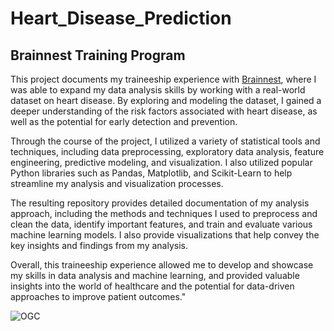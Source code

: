 # Heart_Disease_Prediction

## Brainnest Training Program

This project documents my traineeship experience with [Brainnest](https://www.linkedin.com/company/brainnest-consulting/), where I was able to expand my data analysis skills by working with a real-world dataset on heart disease. By exploring and modeling the dataset, I gained a deeper understanding of the risk factors associated with heart disease, as well as the potential for early detection and prevention.

Through the course of the project, I utilized a variety of statistical tools and techniques, including data preprocessing, exploratory data analysis, feature engineering, predictive modeling, and visualization. I also utilized popular Python libraries such as Pandas, Matplotlib, and Scikit-Learn to help streamline my analysis and visualization processes.

The resulting repository provides detailed documentation of my analysis approach, including the methods and techniques I used to preprocess and clean the data, identify important features, and train and evaluate various machine learning models. I also provide visualizations that help convey the key insights and findings from my analysis.

Overall, this traineeship experience allowed me to develop and showcase my skills in data analysis and machine learning, and provided valuable insights into the world of healthcare and the potential for data-driven approaches to improve patient outcomes."

![OGC](https://user-images.githubusercontent.com/104760218/228410904-ca17fe8a-9cc6-4e83-a25c-a08995a6b88f.gif)
